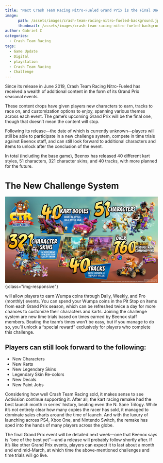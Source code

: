 ```yaml
---
title: "Next Crash Team Racing Nitro-Fueled Grand Prix is the Final One, Race Will Continue with Challenge System, Additional Content"
image:
      path: /assets/images/crash-team-racing-nitro-fueled-background.jpeg
      thumbnail: /assets/images/crash-team-racing-nitro-fueled-background.jpeg
author: Gabriel C
categories:
  - Crash Team Racing
tags:
  - Game Update
  - Digital
  - playstation
  - Crash Team Racing
  - Challenge
---
```

Since its release in June 2019, Crash Team Racing Nitro-Fueled has received a wealth of additional content in the form of its Grand Prix seasonal events. 

These content drops have given players new characters to earn, tracks to race on, and customization options to enjoy, spanning various themes across each event. The game’s upcoming Grand Prix will be the final one, though that doesn’t mean the content will stop. 

Following its release—the date of which is currently unknown—players will still be able to participate in a new challenge system, compete in time trials against Beenox staff, and can still look forward to additional characters and items to unlock after the conclusion of the event.


In total (including the base game), Beenox has released 40 different kart styles, 51 characters, 321 character skins, and 40 tracks, with more planned for the future.

# The New Challenge System

![image-title-here](/assets/images/GP_Infographic_FINAL.jpg){:class="img-responsive"}

will allow players to earn Wumpa coins through Daily, Weekly, and Pro (monthly) events. You can spend your Wumpa coins in the Pit Stop on items from each Grand Prix season, which can be refreshed twice a day for more chances to customize their characters and karts. Joining the challenge system are new time trials based on times earned by Beenox staff members. Beating the team’s times won’t be easy, but if you manage to do so, you’ll unlock a “special reward” exclusively for players who complete this challenge.

## Players can still look forward to the following:

<ul>
<li>New Characters</li>
<li>New Karts</li>
<li>New Legendary Skins</li>
<li>Legendary Skin Re-colors</li>
<li>New Decals</li>
<li>New Paint Jobs</li>
</ul>

Considering how well Crash Team Racing sold, it makes sense to see Activision continue supporting it. After all, the kart racing remake had the best launch month in series’ history, beating even the N. Sane Trilogy. While it’s not entirely clear how many copies the racer has sold, it managed to dominate sales charts around the time of launch. And with the luxury of launching across PS4, Xbox One, and Nintendo Switch, the remake has sped into the hands of many players across the globe.

The final Grand Prix event will be detailed next week—one that Beenox says is “one of the best yet”—and a release will probably follow shortly after. If it’s like other Grand Prix events, players can expect it to last about a month and end mid-March, at which time the above-mentioned challenges and time trials will go live.
